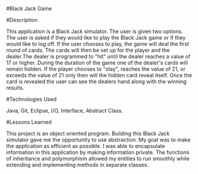 #Black Jack Game

#Description

This application is a Black Jack simulator. The user is given two options. The user is asked if they would like to play the Black Jack game or if they would like to log off. If the user chooses to play, the game will deal the first round of cards. The cards will then be set up for the player and the dealer.The dealer is programmed to "hit" until the dealer reaches a value of 17 or higher. During the duration of the game one of the dealer's cards will remain hidden. If the player chooses to "stay", reaches the value of 21, or exceeds the value of 21 only then will the hidden card reveal itself. Once the card is revealed the user can see the dealers hand along with the winning results.  

#Technologies Used

Java, Git, Eclipse, I/O, Interface, Abstract Class.

#Lessons Learned

This project is an object oriented program. Building this Black Jack simulator gave me the opportunity to use abstraction. My goal was to make the application as efficient as possible. I was able to encapsulate information in this application by making information private. The functions of inheritance and polymorphism allowed my entities to run smoothly while extending and implementing methods in separate classes.
